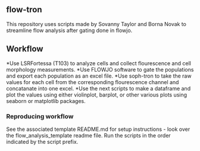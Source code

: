 ## flow-tron
This repository uses scripts made by Sovanny Taylor and Borna Novak to streamline flow analysis after gating done in flowjo.

## Workflow 
*Use LSRFortessa (T103) to analyze cells and collect flourescence and cell morphology measurements. 
*Use FLOWJO software to gate the populations and export each population as an excel file. 
*Use soph-tron to take the raw values for each cell from the corresponding flourescence channel and concatanate into one excel.
*Use the next scripts to make a dataframe and plot the values using either violinplot, barplot, or other various plots using seaborn or matplotlib packages. 

### Reproducing workflow
See the associated template README.md for setup instructions - look over the flow_analysis_template readme file. Run the scripts in the order indicated by the script prefix.


